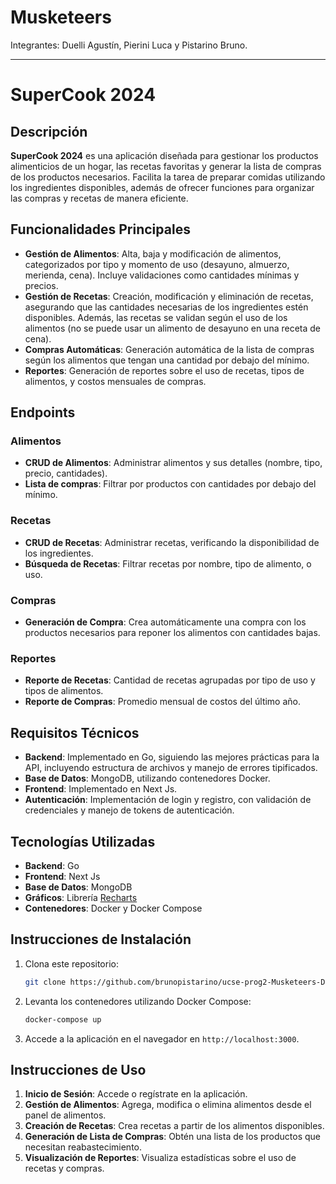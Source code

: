 # Musketeers

Integrantes: Duelli Agustín, Pierini Luca y Pistarino Bruno.

---

# SuperCook 2024

## Descripción

**SuperCook 2024** es una aplicación diseñada para gestionar los productos alimenticios de un hogar, las recetas favoritas y generar la lista de compras de los productos necesarios. Facilita la tarea de preparar comidas utilizando los ingredientes disponibles, además de ofrecer funciones para organizar las compras y recetas de manera eficiente.

## Funcionalidades Principales

- **Gestión de Alimentos**: Alta, baja y modificación de alimentos, categorizados por tipo y momento de uso (desayuno, almuerzo, merienda, cena). Incluye validaciones como cantidades mínimas y precios.
- **Gestión de Recetas**: Creación, modificación y eliminación de recetas, asegurando que las cantidades necesarias de los ingredientes estén disponibles. Además, las recetas se validan según el uso de los alimentos (no se puede usar un alimento de desayuno en una receta de cena).
- **Compras Automáticas**: Generación automática de la lista de compras según los alimentos que tengan una cantidad por debajo del mínimo.
- **Reportes**: Generación de reportes sobre el uso de recetas, tipos de alimentos, y costos mensuales de compras.

## Endpoints

### Alimentos

- **CRUD de Alimentos**: Administrar alimentos y sus detalles (nombre, tipo, precio, cantidades).
- **Lista de compras**: Filtrar por productos con cantidades por debajo del mínimo.

### Recetas

- **CRUD de Recetas**: Administrar recetas, verificando la disponibilidad de los ingredientes.
- **Búsqueda de Recetas**: Filtrar recetas por nombre, tipo de alimento, o uso.

### Compras

- **Generación de Compra**: Crea automáticamente una compra con los productos necesarios para reponer los alimentos con cantidades bajas.

### Reportes

- **Reporte de Recetas**: Cantidad de recetas agrupadas por tipo de uso y tipos de alimentos.
- **Reporte de Compras**: Promedio mensual de costos del último año.

## Requisitos Técnicos

- **Backend**: Implementado en Go, siguiendo las mejores prácticas para la API, incluyendo estructura de archivos y manejo de errores tipificados.
- **Base de Datos**: MongoDB, utilizando contenedores Docker.
- **Frontend**: Implementado en Next Js.
- **Autenticación**: Implementación de login y registro, con validación de credenciales y manejo de tokens de autenticación.

## Tecnologías Utilizadas

- **Backend**: Go
- **Frontend**: Next Js
- **Base de Datos**: MongoDB
- **Gráficos**: Librería [Recharts](https://recharts.org)
- **Contenedores**: Docker y Docker Compose

## Instrucciones de Instalación

1. Clona este repositorio:
    ```bash
    git clone https://github.com/brunopistarino/ucse-prog2-Musketeers-Duelli-Pierini-Pistarino.git
    ```
2. Levanta los contenedores utilizando Docker Compose:
    ```bash
    docker-compose up
    ```
3. Accede a la aplicación en el navegador en `http://localhost:3000`.

## Instrucciones de Uso

1. **Inicio de Sesión**: Accede o regístrate en la aplicación.
2. **Gestión de Alimentos**: Agrega, modifica o elimina alimentos desde el panel de alimentos.
3. **Creación de Recetas**: Crea recetas a partir de los alimentos disponibles.
4. **Generación de Lista de Compras**: Obtén una lista de los productos que necesitan reabastecimiento.
5. **Visualización de Reportes**: Visualiza estadísticas sobre el uso de recetas y compras.

